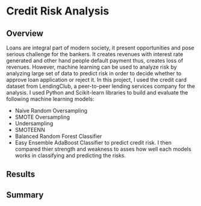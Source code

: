 # Credit Risk Analysis
## Overview
Loans are integral part of modern society, it present opportunities and pose serious challenge for the bankers.
It creates revenues with interest rate generated and other hand people default payment thus, creates loss of revenues. 
However, machine learning can be used to analyze risk by analyzing large set of data to predict risk in order to decide whether to approve loan application or reject it.
In this project, I used the credit card dataset from LendingClub, a peer-to-peer lending services company for the analysis.
 I used Python and Scikit-learn libraries to build and evaluate the following machine learning models:
 - Naive Random Oversampling
 - SMOTE Oversampling
 - Undersampling
 - SMOTEENN
 - Balanced Random Forest Classifier
 - Easy Ensemble AdaBoost Classifier
 to predict credit risk. I then compared thier strength and weakness to asses how well each models works in classifying and predicting the risks.
 
## Results
## Summary
